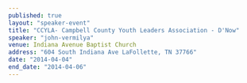 ```yaml
---
published: true
layout: "speaker-event"
title: "CCYLA- Campbell County Youth Leaders Association - D'Now"
speaker: "john-vermilya"
venue: Indiana Avenue Baptist Church
address: "604 South Indiana Ave LaFollette, TN 37766"
date: "2014-04-04"
end_date: "2014-04-06"
---
```



